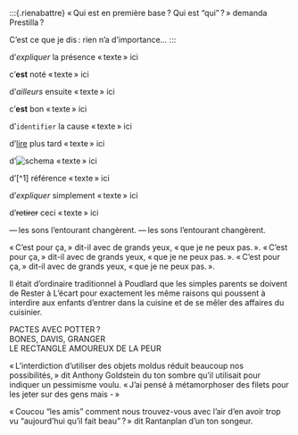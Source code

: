 :::{.rienabattre}
« Qui est en première base ? Qui est “qui” ? » demanda Prestilla ?

C’est ce que je dis : rien n’a d’importance…
:::

d’*expliquer* la présence
« texte » ici

c’**est** noté
« texte » ici

d’_ailleurs_ ensuite
« texte » ici

c’__est__ bon
« texte » ici

d’`identifier` la cause
« texte » ici

d’[lire](#annexe) plus tard
« texte » ici

d’![schema](img.png)
« texte » ici

d’[^1] référence
« texte » ici

d’<em>expliquer</em> simplement
« texte » ici

d’~~retirer~~ ceci
« texte » ici

— les sons l’entourant changèrent.
— les sons l’entourant changèrent.

« C’est pour ça, » dit-il avec de grands yeux, « que je ne peux pas. ».
« C’est pour ça, » dit-il avec de grands yeux, « que je ne peux pas. ».
« C’est pour ça, » dit-il avec de grands yeux, « que je ne peux pas. ».

Il était d’ordinaire traditionnel à Poudlard que les simples parents se
doivent de Rester à L’écart pour exactement les même raisons qui
poussent à interdire aux enfants d’entrer dans la cuisine et de se mêler
des affaires du cuisinier.

PACTES AVEC POTTER ?  
BONES, DAVIS, GRANGER  
LE RECTANGLE AMOUREUX DE LA PEUR

« L’interdiction d’utiliser des objets moldus réduit beaucoup nos
possibilités, » dit Anthony Goldstein du ton sombre qu’il utilisait pour
indiquer un pessimisme voulu. « J’ai pensé à métamorphoser des filets
pour les jeter sur des gens mais - »

« Coucou “les amis” comment nous trouvez-vous avec l’air d’en avoir trop vu “aujourd’hui qu’il fait beau” ? » dit Rantanplan d’un ton songeur.


